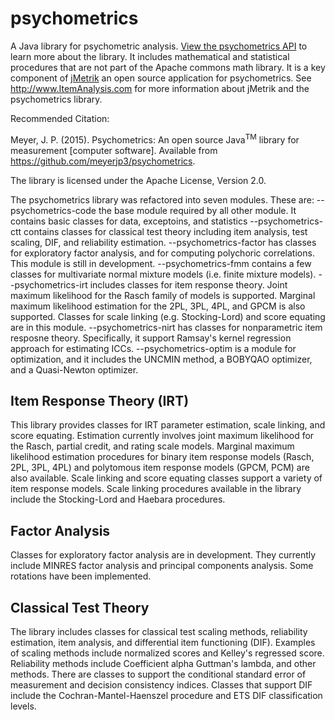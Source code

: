 psychometrics
=============

A Java library for psychometric analysis. [View the psychometrics API](https://itemanalysis.com/psychometrics-javadoc/1.4/)
 to learn more about the library. It includes mathematical and statistical procedures that are not part of the Apache
 commons math library. It is a key component of [jMetrik](http://www.ItemAnalysis.com) an open source application for
 psychometrics. See http://www.ItemAnalysis.com for more information about jMetrik and the psychometrics library. 
 
 Recommended Citation:
 
 Meyer, J. P. (2015). Psychometrics: An open source Java<sup>TM</sup> library for measurement [computer software]. Available from https://github.com/meyerjp3/psychometrics. 

The library is licensed under the Apache License, Version 2.0.

The psychometrics library was refactored into seven modules. These are:
--psychometrics-code the base module required by all other module. It contains basic classes for data, exceptoins, and statistics
--psychometrics-ctt contains classes for classical test theory including item analysis, test scaling, DIF, and reliability estimation.
--psychometrics-factor has classes for exploratory factor analysis, and for computing polychoric correlations. This module is still in development.
--psychometrics-fmm contains a few classes for multivariate normal mixture models (i.e. finite mixture models).
--psychometrics-irt includes classes for item response theory. Joint maximum likelihood for the Rasch family of models is supported.
Marginal maximum likelihood estimation for the 2PL, 3PL, 4PL, and GPCM is also supported. Classes for scale linking (e.g. Stocking-Lord) and score equating are in this module.
--psychometrics-nirt has classes for nonparametric item resposne theory. Specifically, it support Ramsay's kernel regression approach for estimating ICCs.
--psychometrics-optim is a module for optimization, and it includes the UNCMIN method, a BOBYQAO optimizer, and a Quasi-Newton optimizer.



Item Response Theory (IRT)
--------------------------
This library provides classes for IRT parameter estimation, scale linking, and score equating.
Estimation currently involves joint maximum likelihood for the Rasch, partial credit, and
rating scale models. Marginal maximum likelihood estimation procedures for binary item response models (Rasch, 2PL, 3PL, 4PL) and polytomous item response models (GPCM, PCM) are also available. Scale linking and score equating classes support a variety of item response models. Scale linking procedures available in the library include the Stocking-Lord and Haebara procedures.

Factor Analysis
---------------
Classes for exploratory factor analysis are in development. They currently include MINRES
factor analysis and principal components analysis. Some rotations have been implemented.

Classical Test Theory
---------------------
The library includes classes for classical test scaling methods, reliability estimation,
item analysis, and differential item functioning (DIF). Examples of scaling methods include
normalized scores and Kelley's regressed score. Reliability methods include Coefficient alpha
Guttman's lambda, and other methods. There are classes to support the conditional standard
error of measurement and decision consistency indices. Classes that support DIF include the
Cochran-Mantel-Haenszel procedure and ETS DIF classification levels.




